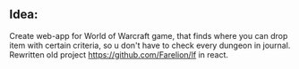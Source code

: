 ### 
## Idea:
Create web-app for World of Warcraft game, that finds where you can drop item with certain criteria, so u don't have to check every dungeon in journal.
Rewritten old project https://github.com/Farelion/lf in react.
